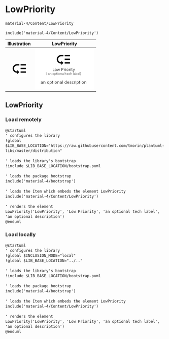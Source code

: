# LowPriority


```text
material-4/Content/LowPriority
```

```text
include('material-4/Content/LowPriority')
```



| Illustration | LowPriority |
| :---: | :---: |
| ![illustration for Illustration](../../material-4/Content/LowPriority.png) | ![illustration for LowPriority](../../material-4/Content/LowPriority.Local.png) |




## LowPriority

### Load remotely
```plantuml
@startuml
' configures the library
!global $LIB_BASE_LOCATION="https://raw.githubusercontent.com/tmorin/plantuml-libs/master/distribution"

' loads the library's bootstrap
!include $LIB_BASE_LOCATION/bootstrap.puml

' loads the package bootstrap
include('material-4/bootstrap')

' loads the Item which embeds the element LowPriority
include('material-4/Content/LowPriority')

' renders the element
LowPriority('LowPriority', 'Low Priority', 'an optional tech label', 'an optional description')
@enduml
```

### Load locally
```plantuml
@startuml
' configures the library
!global $INCLUSION_MODE="local"
!global $LIB_BASE_LOCATION="../.."

' loads the library's bootstrap
!include $LIB_BASE_LOCATION/bootstrap.puml

' loads the package bootstrap
include('material-4/bootstrap')

' loads the Item which embeds the element LowPriority
include('material-4/Content/LowPriority')

' renders the element
LowPriority('LowPriority', 'Low Priority', 'an optional tech label', 'an optional description')
@enduml
```

